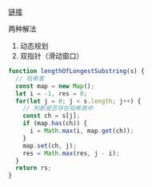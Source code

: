 [链接](https://leetcode-cn.com/problems/zui-chang-bu-han-zhong-fu-zi-fu-de-zi-zi-fu-chuan-lcof/)

两种解法
1. 动态规划
2. 双指针（滑动窗口）

```javascript
function lengthOfLongestSubstring(s) {
  // 哈希表
  const map = new Map();
  let i = -1, res = 0;
  for(let j = 0; j < s.length; j++) {
    // 判断是否存在哈希表中
    const ch = s[j];
    if (map.has(ch)) {
      i = Math.max(i, map.get(ch));
    }
    map.set(ch, j);
    res = Math.max(res, j - i);
  }
  return rs;                                                                                                                      
}
```